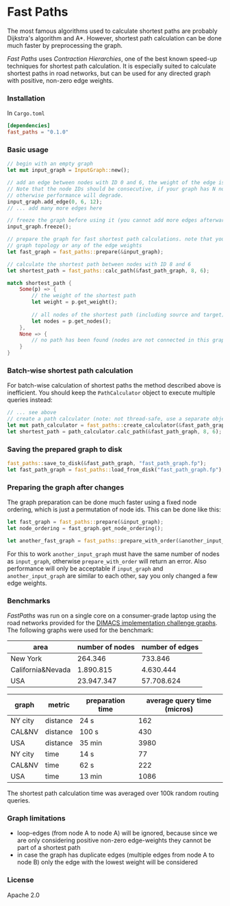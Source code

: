 # Fast Paths

The most famous algorithms used to calculate shortest paths are probably Dijkstra's algorithm and A*. However, shortest path calculation can be done much faster by preprocessing the graph.

*Fast Paths* uses *Contraction Hierarchies*, one of the best known speed-up techniques for shortest path calculation. It is especially suited to calculate shortest paths in road networks, but can be used for any directed graph with positive, non-zero edge weights.

### Installation

In `Cargo.toml`

```toml
[dependencies]
fast_paths = "0.1.0"

```
### Basic usage

```rust
// begin with an empty graph
let mut input_graph = InputGraph::new();

// add an edge between nodes with ID 0 and 6, the weight of the edge is 12.
// Note that the node IDs should be consecutive, if your graph has N nodes use 0...N-1 as node IDs,
// otherwise performance will degrade.
input_graph.add_edge(0, 6, 12);
// ... add many more edges here

// freeze the graph before using it (you cannot add more edges afterwards, unless you call thaw() first)
input_graph.freeze();

// prepare the graph for fast shortest path calculations. note that you have to do this again if you want to change the
// graph topology or any of the edge weights
let fast_graph = fast_paths::prepare(&input_graph);

// calculate the shortest path between nodes with ID 8 and 6 
let shortest_path = fast_paths::calc_path(&fast_path_graph, 8, 6);

match shortest_path {
    Some(p) => {
        // the weight of the shortest path
        let weight = p.get_weight();
        
        // all nodes of the shortest path (including source and target)
        let nodes = p.get_nodes();
    },
    None => {
        // no path has been found (nodes are not connected in this graph)
    }
}


```

### Batch-wise shortest path calculation

For batch-wise calculation of shortest paths the method described above is inefficient. You should keep the `PathCalculator` object to execute multiple queries instead:

```rust
// ... see above
// create a path calculator (note: not thread-safe, use a separate object per thread)
let mut path_calculator = fast_paths::create_calculator(&fast_path_graph);
let shortest_path = path_calculator.calc_path(&fast_path_graph, 8, 6);
```

### Saving the prepared graph to disk 

```rust
fast_paths::save_to_disk(&fast_path_graph, "fast_path_graph.fp");
let fast_path_graph = fast_paths::load_from_disk("fast_path_graph.fp");
```

### Preparing the graph after changes

The graph preparation can be done much faster using a fixed node ordering, which is just a permutation of node ids. This can be done like this:

```rust
let fast_graph = fast_paths::prepare(&input_graph);
let node_ordering = fast_graph.get_node_ordering();

let another_fast_graph = fast_paths::prepare_with_order(&another_input_graph, &node_ordering);
```

For this to work `another_input_graph` must have the same number of nodes as `input_graph`, otherwise `prepare_with_order` will return an error. Also performance will only be acceptable if `input_graph` and `another_input_graph` are similar to each other, say you only changed a few edge weights. 
 
### Benchmarks

*FastPaths* was run on a single core on a consumer-grade laptop using the road networks provided for the [DIMACS implementation challenge graphs](http://users.diag.uniroma1.it/challenge9/download.shtml). The following graphs were used for the benchmark:

|area|number of nodes|number of edges|
|-|-|-|
|New York|264.346|733.846|
|California&Nevada|1.890.815|4.630.444|
|USA|23.947.347|57.708.624|

|graph|metric|preparation time|average query time (micros)|
|-|-|-|-|
|NY city|distance|24 s|162|
|CAL&NV|distance|100 s|430|
|USA|distance|35 min|3980|
|NY city|time|14 s|77|
|CAL&NV|time|62 s|222|
|USA|time|13 min|1086|

The shortest path calculation time was averaged over 100k random routing queries.
  
### Graph limitations 

- loop-edges (from node A to node A) will be ignored, because since we are only considering positive non-zero edge-weights they cannot be part of a shortest path 
- in case the graph has duplicate edges (multiple edges from node A to node B) only the edge with the lowest weight will be considered

### License

Apache 2.0